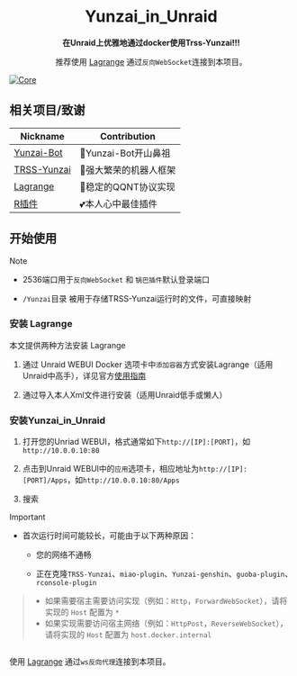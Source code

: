 <div align="center">
  
# Yunzai_in_Unraid

**在Unraid上优雅地通过docker使用Trss-Yunzai!!!**

推荐使用 [Lagrange](https://github.com/LagrangeDev/Lagrange.Core) 通过`反向WebSocket`连接到本项目。

</div>

[![Core](https://img.shields.io/badge/Lagrange-Core-blue)](#)

## 相关项目/致谢

| Nickname | Contribution |
| -------- | ------------ |
| [Yunzai-Bot](https://gitee.com/le-niao/Yunzai-Bot)| 👑Yunzai-Bot开山鼻祖 |
| [TRSS-Yunzai](https://github.com/TimeRainStarSky/Yunzai) | 🤖强大繁荣的机器人框架 |
| [Lagrange](https://github.com/LagrangeDev/Lagrange.Core) | 🐧稳定的QQNT协议实现 |
| [R插件](https://github.com/zhiyu1998/rconsole-plugin) | 💕本人心中最佳插件 |
## 开始使用

> [!NOTE]
> - 2536端口用于`反向WebSocket` 和 `锅巴插件`默认登录端口
>   
> - `/Yunzai`目录 被用于存储TRSS-Yunzai运行时的文件，可直接映射

### 安装 Lagrange

本文提供两种方法安装 Lagrange

1. 通过 Unraid WEBUI Docker 选项卡中`添加容器`方式安装Lagrange（适用Unraid中高手），详见官方[使用指南](https://github.com/LagrangeDev/Lagrange.Core/blob/master/Docker_zh.md?plain=1)

2. 通过导入本人Xml文件进行安装（适用Unraid低手或懒人）


### 安装Yunzai_in_Unraid

1. 打开您的Unriad WEBUI，格式通常如下`http://[IP]:[PORT]`，如`http://10.0.0.10:80`

2. 点击到Unraid WEBUI中的`应用`选项卡，相应地址为`http://[IP]:[PORT]/Apps`，如`http://10.0.0.10:80/Apps`

3. 搜索






> [!IMPORTANT]
>   
> - 首次运行时间可能较长，可能由于以下两种原因：
>
>   - 您的网络不通畅
>
>   - 正在克隆`TRSS-Yunzai`、`miao-plugin`、`Yunzai-genshin`、`guoba-plugin`、`rconsole-plugin`
>

>
> - 如果需要宿主需要访问实现（例如：`Http`，`ForwardWebSocket`），请将实现的 `Host` 配置为 `*`
> - 如果实现需要访问宿主网络（例如：`HttpPost`，`ReverseWebSocket`），请将实现的 `Host` 配置为 `host.docker.internal`
```bash

```
使用 [Lagrange](https://github.com/LagrangeDev/Lagrange.Core) 通过`ws反向代理`连接到本项目。
